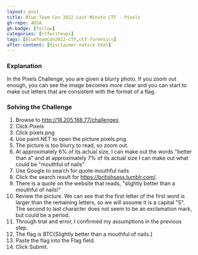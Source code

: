 ```yaml
---
layout: post
title: Blue Team Con 2022 Last Minute CTF - Pixels
gh-repo: 4D5A
gh-badge: [follow]
categories: [ctfwriteups]
tags: [BlueTeamCon2022-CTF,ctf-forensics]
after-content: [disclaimer-notice.html]
---
```

### Explanation
In the Pixels Challenge, you are given a blurry photo. If you zoom out enough, you can see the image becomes more clear and you can start to make out letters that are consistent with the format of a flag.

### Solving the Challenge
1. Browse to http://18.205.188.77/challenges.
2. Click Pixels
3. Click pixels.png
4. Use paint.NET to open the picture pixels.png.
5. The picture is too blurry to read, so zoom out.
6. At approximately 6% of its actual size, I can make out the words "better than a" and at approximately 7% of its actual size I can make out what could be "mouthful of nails"
7. Use Google to search for quote mouthful nails
8. Click the search result for https://britishsass.tumblr.com/.
9. There is a quote on the website that reads, "slightly better than a mouthful of nails!"
10. Review the picture. We can see that the first letter of the first word is larger than the remaining letters, so we will assume it is a capital "S". The second to last character does not seem to be an exclamation mark, but could be a period.
11. Through trial and error, I confirmed my assumptions in the previous step.
12. The flag is BTC{Slightly better than a mouthful of nails.}
13. Paste the flag into the Flag field.
14. Click Submit.